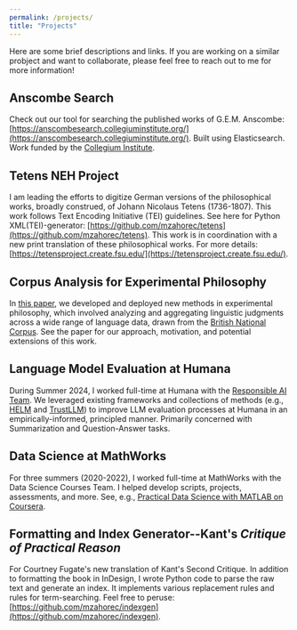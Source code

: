 ```yaml
---
permalink: /projects/
title: "Projects"
---
```


Here are some brief descriptions and links. If you are working on a similar probject and want to collaborate, please feel free to reach out to me for more information!

## Anscombe Search
Check out our tool for searching the published works of G.E.M. Anscombe: [https://anscombesearch.collegiuminstitute.org/](https://anscombesearch.collegiuminstitute.org/). Built using Elasticsearch. Work funded by the [Collegium Institute](https://collegiuminstitute.org/). 

## Tetens NEH Project
I am leading the efforts to digitize German versions of the philosophical works, broadly construed, of Johann Nicolaus Tetens (1736-1807). This work follows Text Encoding Initiative (TEI) guidelines. See here for Python XML(TEI)-generator: [https://github.com/mzahorec/tetens](https://github.com/mzahorec/tetens). This work is in coordination with a new print translation of these philosophical works. For more details: [https://tetensproject.create.fsu.edu/](https://tetensproject.create.fsu.edu/). 

## Corpus Analysis for Experimental Philosophy
In [this paper](http://127.0.0.1:4000/research/#linguistic-corpora-and-ordinary-language-on-the-dispute-between-ryle-and-austin-about-the-use-of-voluntary-involuntary-voluntarily-and-involuntarily), we developed and deployed new methods in experimental philosophy, which involved analyzing and aggregating linguistic judgments across a wide range of language data, drawn from the [British National Corpus](https://www.english-corpora.org/bnc/). See the paper for our approach, motivation, and potential extensions of this work.

## Language Model Evaluation at Humana
During Summer 2024, I worked full-time at Humana with the [Responsible AI Team](https://mostly.ai/data-democratization-podcast/fair-synthetic-data-and-ethical-ai-in-healthcare). We leveraged existing frameworks and collections of methods (e.g., [HELM](https://crfm.stanford.edu/helm/) and [TrustLLM](https://trustllm.eu/)) to improve LLM evaluation processes at Humana in an empirically-informed, principled manner. Primarily concerned with Summarization and Question-Answer tasks.

## Data Science at MathWorks
For three summers (2020-2022), I worked full-time at MathWorks with the Data Science Courses Team. I helped develop scripts, projects, assessments, and more. See, e.g., [Practical Data Science with MATLAB on Coursera](https://www.coursera.org/specializations/practical-data-science-matlab). 

## Formatting and Index Generator--Kant's *Critique of Practical Reason*
For Courtney Fugate's new translation of Kant's Second Critique. In addition to formatting the book in InDesign, I wrote Python code to parse the raw text and generate an index. It implements various replacement rules and rules for term-searching. Feel free to peruse: [https://github.com/mzahorec/indexgen](https://github.com/mzahorec/indexgen).
